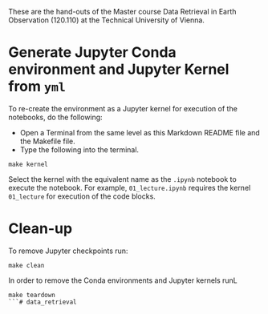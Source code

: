 



These are the hand-outs of the Master course Data Retrieval in Earth Observation (120.110) at the Technical University of Vienna.



# Generate Jupyter Conda environment and Jupyter Kernel from `yml`

To re-create the environment as a Jupyter kernel for execution of the notebooks, do the following:

- Open a Terminal from the same level as this Markdown README file and the Makefile file.
- Type the following into the terminal.

```
make kernel
```

Select the kernel with the equivalent name as the `.ipynb` notebook to execute the notebook. For example, `01_lecture.ipynb` requires the kernel `01_lecture` for execution of the code blocks.

# Clean-up

To remove Jupyter checkpoints run:

```
make clean
```

In order to remove the Conda environments and Jupyter kernels runL

```
make teardown
```# data_retrieval
